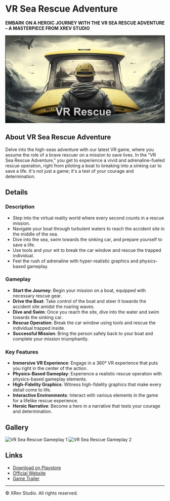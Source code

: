 # VR Sea Rescue Adventure

**EMBARK ON A HEROIC JOURNEY WITH THE VR SEA RESCUE ADVENTURE – A MASTERPIECE FROM XREV STUDIO**

![VR Sea Rescue Adventure Banner](images/vrrescue.png)

## About VR Sea Rescue Adventure

Delve into the high-seas adventure with our latest VR game, where you assume the role of a brave rescuer on a mission to save lives. In the "VR Sea Rescue Adventure," you get to experience a vivid and adrenaline-fueled rescue operation, right from piloting a boat to breaking into a sinking car to save a life. It's not just a game; it's a test of your courage and determination.

## Details

### Description

- Step into the virtual reality world where every second counts in a rescue mission.
- Navigate your boat through turbulent waters to reach the accident site in the middle of the sea.
- Dive into the sea, swim towards the sinking car, and prepare yourself to save a life.
- Use tools and your wit to break the car window and rescue the trapped individual.
- Feel the rush of adrenaline with hyper-realistic graphics and physics-based gameplay.

### Gameplay

- **Start the Journey**: Begin your mission on a boat, equipped with necessary rescue gear.
- **Drive the Boat**: Take control of the boat and steer it towards the accident site amidst the roaring waves.
- **Dive and Swim**: Once you reach the site, dive into the water and swim towards the sinking car.
- **Rescue Operation**: Break the car window using tools and rescue the individual trapped inside.
- **Successful Mission**: Bring the person safely back to your boat and complete your mission triumphantly.

### Key Features

- **Immersive VR Experience**: Engage in a 360° VR experience that puts you right in the center of the action.
- **Physics-Based Gameplay**: Experience a realistic rescue operation with physics-based gameplay elements.
- **High-Fidelity Graphics**: Witness high-fidelity graphics that make every detail come to life.
- **Interactive Environments**: Interact with various elements in the game for a lifelike rescue experience.
- **Heroic Narrative**: Become a hero in a narrative that tests your courage and determination.

## Gallery

![VR Sea Rescue Gameplay 1](images/VR_Sea_Rescue_Gameplay1.png)
![VR Sea Rescue Gameplay 2](images/VR_Sea_Rescue_Gameplay2.png)

## Links

- [Download on Playstore](link_to_google_play_store_page_of_game)
- [Official Website](link_to_website)
- [Game Trailer](link_to_game_trailer)

---

© XRev Studio. All rights reserved.
